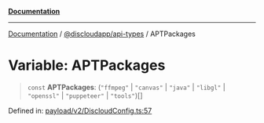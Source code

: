 [**Documentation**](../../../README.md)

***

[Documentation](../../../packages.md) / [@discloudapp/api-types](../README.md) / APTPackages

# Variable: APTPackages

> `const` **APTPackages**: (`"ffmpeg"` \| `"canvas"` \| `"java"` \| `"libgl"` \| `"openssl"` \| `"puppeteer"` \| `"tools"`)[]

Defined in: [payload/v2/DiscloudConfig.ts:57](https://github.com/discloud/discloud.app/blob/e06d08869d94db25520cbe5fdcc3cdbc242fb0cb/packages/api-types/payload/v2/DiscloudConfig.ts#L57)
